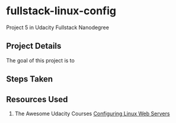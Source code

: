 # fullstack-linux-config
Project 5 in Udacity Fullstack Nanodegree

## Project Details
The goal of this project is to 

## Steps Taken

## Resources Used
1. The Awesome Udacity Courses [Configuring Linux Web Servers](https://www.udacity.com/course/configuring-linux-web-servers--ud299)
  

